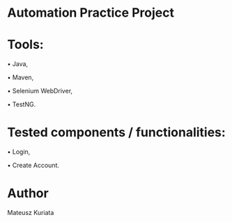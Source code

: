 
# Automation Practice Project


# Tools:

• Java,

• Maven,

• Selenium WebDriver,

• TestNG.

# Tested components / functionalities:

• Login,

• Create Account.


# Author
Mateusz Kuriata



